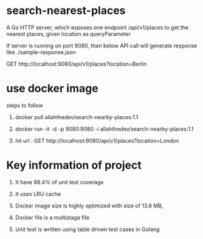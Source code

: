 # search-nearest-places
A Go HTTP server, which exposes one endpoint /api/v1/places to get the nearest places, given location as queryParameter

If server is running on port 9080, 
then below API call will generate response like ./sample-response.json

GET http://localhost:9080/api/v1/places?location=Berlin

# use docker image

steps to follow

1. docker pull allahthedev/search-nearby-places:1.1

2. docker run -it -d -p 9080:9080 -i allahthedev/search-nearby-places:1.1

3. hit url : GET http://localhost:9080/api/v1/places?location=London

# Key information of project

1. It have 88.4% of unit test coverage

2. It uses LRU cache

3. Docker image size is highly optimized with size of 13.8 MB, 

4. Docker file is a multistage file

5. Unit test is written using table driven test cases in Golang
